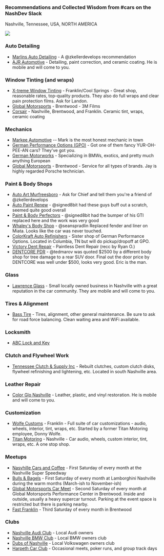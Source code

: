 ### Recommendations and Collected Wisdom from #cars on the NashDev Slack

Nashville, Tennessee, USA, NORTH AMERICA

[![](https://github-images.s3.amazonaws.com/skitch/Nashville%2C_TN_-_Google_Maps-20140324-173707.gif)](https://goo.gl/maps/c9Wc7)

### Auto Detailing

* [Marlins Auto Detailing](https://www.facebook.com/MarlinsAutoDetailing/) - A @zkellerdevelops recommendation
* [AJR Automotive](https://www.autoaestheticstn.com/) - Detailing, paint correction, and ceramic coating. He is mobile and will come to you. 

### Window Tinting (and wraps)

* [X-treme Window Tinting](http://www.x-tremewindowtint.com/) - Franklin/Cool Springs - Great shop, reasonable rates, top-quality products. They also do full wraps and clear pain protection films. Ask for Landon.
* [Global Motorsports](https://www.globalmotorsportsinc.com/) - Brentwood - 3M Films
* [Corsair](https://www.corsairdetail.com/) - Nashville, Brentwood, and Franklin. Ceramic tint, wraps, ceramic coating

### Mechanics

* [Markee Automotive](http://www.markeeauto.com/) -- Mark is the most honest mechanic in town
* [German Performance Options (GPO)](https://www.gpotuning.com/) - Got one of them fancy YUR-OH-PEE-AN cars? They've got you.
* [German Motorworks](https://www.germanmotorworksnashville.com/) - Specializing in BMWs, exotics, and pretty much anything European
* [Global Motorsports](https://www.globalmotorsportsinc.com/) - Brentwood - Service for all types of brands. Jay is highly regarded Porsche technician. 

### Paint & Body Shops

* [Auto Art Murfreesboro](http://www.autoartbodyshop.com/locations/murfreesboro/) - Ask for Chief and tell them you're a friend of @zkellerdevelops
* [Auto Paint Renew](http://www.autocollisionnashville.com) - @signed8bit had these guys buff out a scratch, seemed quite good overall
* [Paint & Body Perfectors](https://www.auto-bodyrepairnashville.com/) - @signed8bit had the bumper of his GTI replaced here and the work was very good
* [Whaley's Body Shop](https://whaleybodyshop.com/) - @seanspradlin Replaced fender and liner on Miata. Looks like the car was never touched.
* [ColorKraft Auto Refinishers](https://www.colorkraftauto.com/) - Sister shop of German Performance Options. Located in Columbia, TN but will do pickup/dropoff at GPO.
* [Victory Dent Repair](https://www.victorydent.com/) - Paintless Dent Repair (recc by Ryan O.)
* [DENTCORE PDR](https://dentcorepdr.com/) - @tedmarov was quoted $2500 by a different body shop for tree damage to a rear SUV door. Final out the door price by DENTCORE was well under $500, looks very good. Eric is the man.

### Glass

* [Lawrence Glass](https://lawrenceglass.com/) - Small locally owned business in Nashville with a great reputation in the car community. They are mobile and will come to you.

### Tires & Alignment

* [Bass Tire](https://www.basstire.com/) - Tires, alignment, other general maintenance. Be sure to ask for road force balancing. Clean waiting area and WiFi available.

### Locksmith

* [ABC Lock and Key](https://www.456lock.com/)

### Clutch and Flywheel Work

* [Tennessee Clutch & Supply Inc](http://tennessee-inc.edan.io/) - Rebuilt clutches, custom clutch disks, flywheel refinishing and lightening, etc. Located in south Nashville area.

### Leather Repair

* [Color Glo Nashville](https://www.colorglonashville.com/) - Leather, plastic, and vinyl restoration. He is mobile and will come to you.

### Customization

* [Wolfe Customs](https://www.wolfecustoms.net/) - Franklin - Full suite of car customizations - audio, wheels, interior, tint, wraps, etc. Started by a former Titan Motoring employee, Donny Wolfe. 
* [Titan Motoring](https://titanmotoring.net/) - Nashville - Car audio, wheels, custom interior, tint, wraps, etc. A one stop shop.

### Meetups

* [Nasvhille Cars and Coffee](https://www.instagram.com/nashvillecarsandcoffee/) - First Saturday of every month at the Nashville Super Speedway
* [Bulls & Bagels](https://www.instagram.com/lamborghininashville/) - First Saturday of every month at Lamborghini Nashville during the warm months (March-ish to November-ish)
* [Global Motorsports Car Meet](https://www.instagram.com/carmeet_globalmotorsports/) - Second Saturday of every month at Global Motorsports Performance Center in Brentwood. Inside and outside, usually a heavy supercar turnout. Parking at the event space is restricted but there is parking nearby.
* [Fast Franklin](https://www.instagram.com/fastfranklincarshow/) - Third Saturday of every month in Brentwood

### Clubs

* [Nashville Audi Club](https://nashvilleaudiclub.com/) - Local Audi owners
* [Nashville BMW Club](https://nashvillebmwclub.com/) - Local BMW owners club
* [Dubs of Nashville](https://www.facebook.com/DubsofNashville/) - Local Volkswagen owners club
* [Harpeth Car Club](https://www.harpethcarclub.com/) - Occasional meets, poker runs, and group track days

